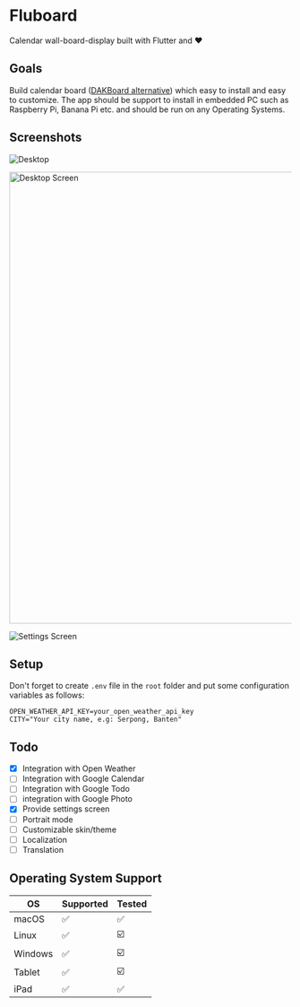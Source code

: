 # Fluboard

Calendar wall-board-display built with Flutter and ❤️

## Goals
Build calendar board ([DAKBoard alternative](https://dakboard.com/)) which easy to install and easy to customize. The app should be support to install in embedded PC such as Raspberry Pi, Banana Pi etc. and should be run on any Operating Systems.

## Screenshots

![Desktop](https://user-images.githubusercontent.com/343957/183285085-c9bc1080-affd-458d-902e-28d7fd393cff.png)

<img width="806" alt="Desktop Screen" src="https://user-images.githubusercontent.com/343957/182877109-97d8d6a4-814e-40d2-b1b4-640249dce2e8.png">

![Settings Screen](https://user-images.githubusercontent.com/343957/183296045-63edd95a-afaa-4cb1-968e-8f65217f01ce.png)


## Setup
Don't forget to create `````.env````` file in the ```root``` folder and put some configuration variables as follows:
```dotenv
OPEN_WEATHER_API_KEY=your_open_weather_api_key
CITY="Your city name, e.g: Serpong, Banten"
```

## Todo
- [x] Integration with Open Weather
- [ ] Integration with Google Calendar
- [ ] Integration with Google Todo
- [ ] integration with Google Photo
- [x] Provide settings screen
- [ ] Portrait mode
- [ ] Customizable skin/theme
- [ ] Localization
- [ ] Translation

## Operating System Support
|   OS   | Supported | Tested |
|--------|-----------|--------|
| macOS  |     ✅    |  ✅    |
| Linux  |     ✅    |  ☑️   |
| Windows  |     ✅    |  ☑️   |
| Tablet  |     ✅    |  ☑️   |
| iPad  |     ✅    |  ✅   |
